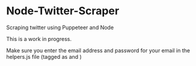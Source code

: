 # Node-Twitter-Scraper
Scraping twitter using Puppeteer and Node

This is a work in progress.

Make sure you enter the email address and password for your email in the helpers.js file (tagged as <email> and <password>)
